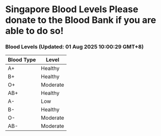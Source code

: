Singapore Blood Levels
 Please donate to the Blood Bank if you are able to do so!
================================================================================================================================

### Blood Levels (Updated: 01 Aug 2025 10:00:29 GMT+8)
| Blood Type | Level     |
|------------|-----------|
| A+     | Healthy |
| B+     | Healthy |
| O+     | Moderate |
| AB+     | Healthy |
| A-     | Low |
| B-     | Healthy |
| O-     | Moderate |
| AB-     | Moderate |
